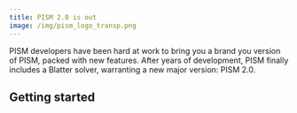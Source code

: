 ```yaml
---
title: PISM 2.0 is out
image: /img/pism_logo_transp.png
---
```


PISM developers have been hard at work to bring you a brand you version of PISM, packed with new features. After years of development, PISM finally includes a Blatter solver, warranting a new major version: PISM 2.0.

## Getting started

